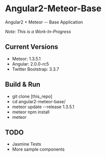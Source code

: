 # Angular2-Meteor-Base
Angular2 + Meteor -- Base Application

*Note: This is a Work-In-Progress*

## Current Versions
* Meteor: 1.3.5.1
* Angular: 2.0.0-rc5
* Twitter Bootstrap: 3.3.7

## Build & Run
* git clone [this_repo]
* cd angular2-meteor-base/
* meteor update --release 1.3.5.1
* meteor npm install
* meteor

## TODO
* Jasmine Tests
* More sample components
